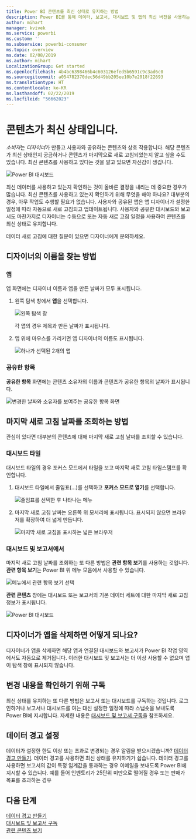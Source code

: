 ```yaml
---
title: Power BI 콘텐츠를 최신 상태로 유지하는 방법
description: Power BI를 통해 데이터, 보고서, 대시보드 및 앱의 최신 버전을 사용하는 방법에 대해 알아봅니다.
author: mihart
manager: kvivek
ms.service: powerbi
ms.custom: ''
ms.subservice: powerbi-consumer
ms.topic: overview
ms.date: 02/08/2019
ms.author: mihart
LocalizationGroup: Get started
ms.openlocfilehash: 4b4bc6398466b4c603126efed5b6591c9c3ad6c0
ms.sourcegitcommit: a054782370dec56d49bb205ee10b7e2018f22693
ms.translationtype: HT
ms.contentlocale: ko-KR
ms.lasthandoff: 02/22/2019
ms.locfileid: "56662023"
---
```

# <a name="your-content-is-up-to-date"></a>콘텐츠가 최신 상태입니다.
*소비자*는 *디자이너*가 만들고 사용자와 공유하는 콘텐츠와 상호 작용합니다. 해당 콘텐츠가 최신 상태인지 궁금하거나 콘텐츠가 마지막으로 새로 고침되었는지 알고 싶을 수도 있습니다. 최신 콘텐츠를 사용하고 있다는 것을 알고 있으면 자신감이 생깁니다.  
 
![Power BI 대시보드](media/end-user-consumer/power-bi-service.png)


최신 데이터를 사용하고 있는지 확인하는 것이 올바른 결정을 내리는 데 중요한 경우가 많습니다. 최신 콘텐츠를 사용하고 있는지 확인하기 위해 무엇을 해야 하나요? 대부분의 경우, 아무 작업도 수행할 필요가 없습니다. 사용자와 공유된 앱은 앱 디자이너가 설정한 일정에 따라 자동으로 새로 고침되고 업데이트됩니다. 사용자와 공유한 대시보드와 보고서도 마찬가지로 디자이너는 수동으로 또는 자동 새로 고침 일정을 사용하여 콘텐츠를 최신 상태로 유지합니다.  

데이터 새로 고침에 대한 질문이 있으면 디자이너에게 문의하세요.

## <a name="how-to-locate-the-name-of-the-designer"></a>디자이너의 이름을 찾는 방법

### <a name="apps"></a>앱

앱 화면에는 디자이너 이름과 앱을 만든 날짜가 모두 표시됩니다.  

1. 왼쪽 탐색 창에서 **앱**을 선택합니다.

    ![왼쪽 탐색 창](media/end-user-fresh/power-bi-nav-apps.png)

    각 앱의 경우 제목과 만든 날짜가 표시됩니다. 

2. 앱 위에 마우스를 가리키면 앱 디자이너의 이름도 표시됩니다. 

    ![하나가 선택된 2개의 앱](media/end-user-fresh/power-bi-app.png)


### <a name="shared-with-me"></a>공유한 항목
**공유한 항목** 화면에는 콘텐츠 소유자의 이름과 콘텐츠가 공유한 항목의 날짜가 표시됩니다.

![변경한 날짜와 소유자를 보여주는 공유한 항목 화면](media/end-user-fresh/power-bi-shared-new.png) 


## <a name="how-to-look-up-the-last-refresh-date"></a>마지막 새로 고침 날짜를 조회하는 방법
관심이 있다면 대부분의 콘텐츠에 대해 마지막 새로 고침 날짜를 조회할 수 있습니다. 

### <a name="dashboard-tiles"></a>대시보드 타일
대시보드 타일의 경우 포커스 모드에서 타일을 보고 마지막 새로 고침 타임스탬프를 확인합니다.

1. 대시보드 타일에서 줄임표(...)를 선택하고 **포커스 모드로 열기**를 선택합니다.

    ![줄임표를 선택한 후 나타나는 메뉴](media/end-user-fresh/power-bi-focus.png)

2. 마지막 새로 고침 날짜는 오른쪽 위 모서리에 표시됩니다. 표시되지 않으면 브라우저를 확장하여 더 넓게 만듭니다. 

    ![마지막 새로 고침을 표시하는 넓은 브라우저](media/end-user-fresh/power-bi-last-refresh2.png)

### <a name="from-dashboards-and-reports"></a>대시보드 및 보고서에서
마지막 새로 고침 날짜를 조회하는 또 다른 방법은 **관련 항목 보기**를 사용하는 것입니다.  **관련 항목 보기**는 Power BI 위 메뉴 모음에서 사용할 수 있습니다.

![메뉴에서 관련 항목 보기 선택](media/end-user-fresh/power-bi-view-related.png)

**관련 콘텐츠** 창에는 대시보드 또는 보고서의 기본 데이터 세트에 대한 마지막 새로 고침 정보가 표시됩니다.

![Power BI 대시보드](media/end-user-fresh/power-bi-last-refresh.png)

## <a name="what-happens-if-an-app-is-deleted-by-the-designer"></a>디자이너가 앱을 삭제하면 어떻게 되나요?

디자이너가 앱을 삭제하면 해당 앱과 연결된 대시보드와 보고서가 Power BI 작업 영역에서도 자동으로 제거됩니다. 이러한 대시보드 및 보고서는 더 이상 사용할 수 없으며 앱이 탐색 창에 표시되지 않습니다.


## <a name="subscribe-to-see-changes"></a>변경 내용을 확인하기 위해 구독
최신 상태를 유지하는 또 다른 방법은 보고서 또는 대시보드를 구독하는 것입니다. 로그인하거나 보고서나 대시보드를 여는 대신 설정한 일정에 따라 스냅숏을 보내도록 Power BI에 지시합니다.  자세한 내용은 [대시보드 및 보고서 구독](end-user-subscribe.md)을 참조하세요.

## <a name="set-data-alerts"></a>데이터 경고 설정
데이터가 설정한 한도 이상 또는 초과로 변경되는 경우 알림을 받으시겠습니까? [데이터 경고 만들기](end-user-alerts.md).  데이터 경고를 사용하면 최신 상태를 유지하기가 쉽습니다. 데이터 경고를 사용하면 보고서의 값이 특정 임계값을 통과하는 경우 이메일을 보내도록 Power BI에 지시할 수 있습니다.  예를 들어 인벤토리가 25단위 미만으로 떨어질 경우 또는 판매가 목표를 초과하는 경우  

## <a name="next-steps"></a>다음 단계
[데이터 경고 만들기](end-user-alerts.md)    
[대시보드 및 보고서 구독](end-user-subscribe.md)    
[관련 콘텐츠 보기](end-user-related.md)    
